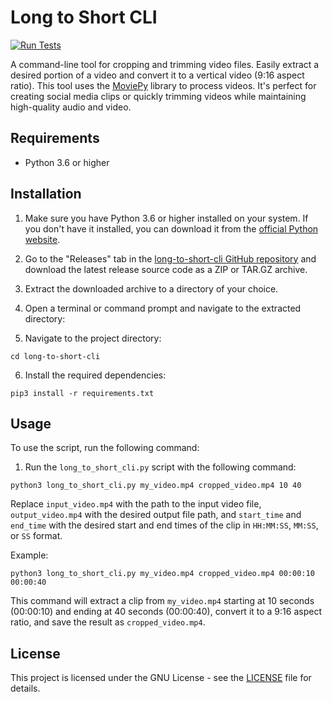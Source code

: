 # Long to Short CLI
[![Run Tests](https://github.com/bimsonz/long-to-short-cli/actions/workflows/test.yml/badge.svg)](https://github.com/bimsonz/long-to-short-cli/actions/workflows/test.yml)

A command-line tool for cropping and trimming video files. Easily extract a desired portion of a video and convert it to a vertical video (9:16 aspect ratio). This tool uses the [MoviePy](https://zulko.github.io/moviepy/) library to process videos. It's perfect for creating social media clips or quickly trimming videos while maintaining high-quality audio and video.

## Requirements

- Python 3.6 or higher

## Installation

1. Make sure you have Python 3.6 or higher installed on your system. If you don't have it installed, you can download it from the [official Python website](https://www.python.org/downloads/).

2. Go to the "Releases" tab in the [long-to-short-cli GitHub repository](https://github.com/bimsonz/long-to-short-cli/releases) and download the latest release source code as a ZIP or TAR.GZ archive.

3. Extract the downloaded archive to a directory of your choice.

4. Open a terminal or command prompt and navigate to the extracted directory:

5. Navigate to the project directory:

`cd long-to-short-cli`

6. Install the required dependencies:

`pip3 install -r requirements.txt`



## Usage

To use the script, run the following command:

1. Run the `long_to_short_cli.py` script with the following command:

`python3 long_to_short_cli.py my_video.mp4 cropped_video.mp4 10 40`

Replace `input_video.mp4` with the path to the input video file, `output_video.mp4` with the desired output file path, and `start_time` and `end_time` with the desired start and end times of the clip in `HH:MM:SS`, `MM:SS`, or `SS` format.

Example:

`python3 long_to_short_cli.py my_video.mp4 cropped_video.mp4 00:00:10 00:00:40`

This command will extract a clip from `my_video.mp4` starting at 10 seconds (00:00:10) and ending at 40 seconds (00:00:40), convert it to a 9:16 aspect ratio, and save the result as `cropped_video.mp4`.


## License

This project is licensed under the GNU License - see the [LICENSE](LICENSE) file for details.
